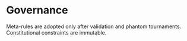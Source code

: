# Governance

Meta-rules are adopted only after validation and phantom tournaments.
Constitutional constraints are immutable.

